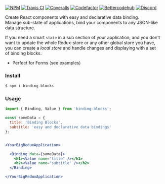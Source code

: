 [![NPM](https://img.shields.io/npm/v/binding-blocks.svg)](https://www.npmjs.org/package/binding-blocks)
[![Travis CI](https://travis-ci.com/staydistributed/binding-blocks.svg?branch=master)](https://travis-ci.com/staydistributed/binding-blocks)
[![Coveralls](https://coveralls.io/repos/github/StayDistributed/binding-blocks/badge.svg?branch=master)](https://coveralls.io/github/StayDistributed/binding-blocks?branch=master)
[![Codefactor](https://www.codefactor.io/repository/github/staydistributed/binding-blocks/badge)](https://www.codefactor.io/repository/github/staydistributed/binding-blocks)
[![Bettercodehub](https://bettercodehub.com/edge/badge/StayDistributed/binding-blocks?branch=master)](https://bettercodehub.com/)
[![Discord](https://img.shields.io/discord/699514717768515645)](https://discord.gg/q4vx7ej)

Create React components with easy and declarative data binding.<br />
Manage sub-state of applications, bind your components to any JSON-like data structure.

If you need a smart `state` in a sub section of your application, and you don't want to update the whole Redux-store or any other global store you have, you can create a *local store* and handle changes and displaying with a set of binding blocks.

- Perfect for Forms (see examples)

### Install

```bash static
$ npm i binding-blocks
```

### Usage

```jsx static
import { Binding, Value } from 'binding-blocks';

const someData = {
  title: 'Binding Blocks',
  subtitle: 'easy and declarative data bindings'
};


<YourBigReduxApplication>

  <Binding data={someData}>
    <h1><Value name="title" /></h1>
    <h2><Value name="subtitle" /></h2>
  </Binding>

</YourBigReduxApplication>
```
